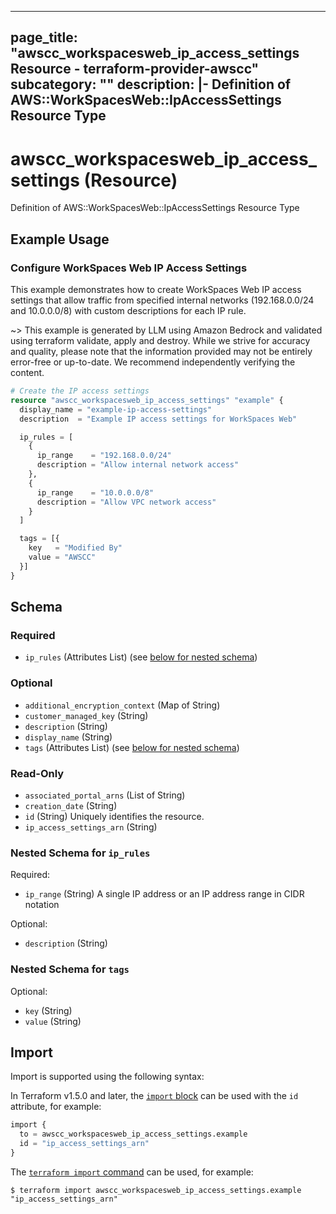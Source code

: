 
---
page_title: "awscc_workspacesweb_ip_access_settings Resource - terraform-provider-awscc"
subcategory: ""
description: |-
  Definition of AWS::WorkSpacesWeb::IpAccessSettings Resource Type
---

# awscc_workspacesweb_ip_access_settings (Resource)

Definition of AWS::WorkSpacesWeb::IpAccessSettings Resource Type

## Example Usage

### Configure WorkSpaces Web IP Access Settings

This example demonstrates how to create WorkSpaces Web IP access settings that allow traffic from specified internal networks (192.168.0.0/24 and 10.0.0.0/8) with custom descriptions for each IP rule.

~> This example is generated by LLM using Amazon Bedrock and validated using terraform validate, apply and destroy. While we strive for accuracy and quality, please note that the information provided may not be entirely error-free or up-to-date. We recommend independently verifying the content.

```terraform
# Create the IP access settings
resource "awscc_workspacesweb_ip_access_settings" "example" {
  display_name = "example-ip-access-settings"
  description  = "Example IP access settings for WorkSpaces Web"

  ip_rules = [
    {
      ip_range    = "192.168.0.0/24"
      description = "Allow internal network access"
    },
    {
      ip_range    = "10.0.0.0/8"
      description = "Allow VPC network access"
    }
  ]

  tags = [{
    key   = "Modified By"
    value = "AWSCC"
  }]
}
```

<!-- schema generated by tfplugindocs -->
## Schema

### Required

- `ip_rules` (Attributes List) (see [below for nested schema](#nestedatt--ip_rules))

### Optional

- `additional_encryption_context` (Map of String)
- `customer_managed_key` (String)
- `description` (String)
- `display_name` (String)
- `tags` (Attributes List) (see [below for nested schema](#nestedatt--tags))

### Read-Only

- `associated_portal_arns` (List of String)
- `creation_date` (String)
- `id` (String) Uniquely identifies the resource.
- `ip_access_settings_arn` (String)

<a id="nestedatt--ip_rules"></a>
### Nested Schema for `ip_rules`

Required:

- `ip_range` (String) A single IP address or an IP address range in CIDR notation

Optional:

- `description` (String)


<a id="nestedatt--tags"></a>
### Nested Schema for `tags`

Optional:

- `key` (String)
- `value` (String)

## Import

Import is supported using the following syntax:

In Terraform v1.5.0 and later, the [`import` block](https://developer.hashicorp.com/terraform/language/import) can be used with the `id` attribute, for example:

```terraform
import {
  to = awscc_workspacesweb_ip_access_settings.example
  id = "ip_access_settings_arn"
}
```

The [`terraform import` command](https://developer.hashicorp.com/terraform/cli/commands/import) can be used, for example:

```shell
$ terraform import awscc_workspacesweb_ip_access_settings.example "ip_access_settings_arn"
```
